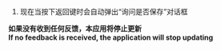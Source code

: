 ﻿1. 现在当按下返回键时会自动弹出“询问是否保存”对话框
   
**如果没有收到任何反馈，本应用将停止更新   
If no feedback is received, the application will stop updating**